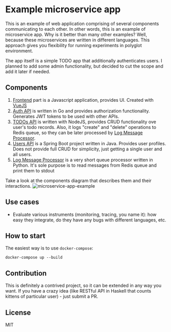 # Example microservice app

This is an example of web application comprising of several components communicating to each other. In other words, this is an example of microservice app. Why is it better than many other examples? Well, because these microservices are written in different languages. This approach gives you flexibility for running experiments in polyglot environment.

The app itself is a simple TODO app that additionally authenticates users. I planned to add some admin functionality, but decided to cut the scope and add it later if needed.

## Components

1. [Frontend](/frontend) part is a Javascript application, provides UI. Created with [VueJS](http://vuejs.org)
2. [Auth API](/auth-api) is written in Go and provides authorization functionality. Generates JWT tokens to be used with other APIs.
3. [TODOs API](/todos-api) is written with NodeJS, provides CRUD functionality ove user's todo records. Also, it logs "create" and "delete" operations to Redis queue, so they can be later processed by [Log Message Processor](/log-message-processor).
4. [Users API](/users-api) is a Spring Boot project written in Java. Provides user profiles. Does not provide full CRUD for simplicity, just getting a single user and all users.
5. [Log Message Processor](/log-message-processor) is a very short queue processor written in Python. It's sole purpose is to read messages from Redis queue and print them to stdout

Take a look at the components diagram that describes them and their interactions.
![microservice-app-example](https://user-images.githubusercontent.com/1905821/34918427-a931d84e-f952-11e7-85a0-ace34a2e8edb.png)

## Use cases

- Evaluate various instruments (monitoring, tracing, you name it): how easy they integrate, do they have any bugs with different languages, etc.

## How to start

The easiest way is to use `docker-compose`:

```
docker-compose up --build
```


## Contribution

This is definitely a contrived project, so it can be extended in any way you want. If you have a crazy idea (like RESTful API in Haskell that counts kittens of particular user) - just submit a PR.

## License

MIT
